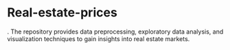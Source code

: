 # Real-estate-prices
. The repository provides data preprocessing, exploratory data analysis, and visualization techniques to gain insights into real estate markets.
